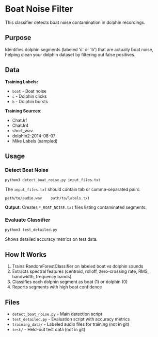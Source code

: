 # Boat Noise Filter

This classifier detects boat noise contamination in dolphin recordings.

## Purpose

Identifies dolphin segments (labeled 'c' or 'b') that are actually boat noise, helping clean your dolphin dataset by filtering out false positives.

## Data

**Training Labels:**
- `boat` - Boat noise
- `c` - Dolphin clicks
- `b` - Dolphin bursts

**Training Sources:**
- ChatJr1
- ChatJr4
- short_wav
- dolphin2-2014-08-07
- Mike Labels (sampled)

## Usage

### Detect Boat Noise

```bash
python3 detect_boat_noise.py input_files.txt
```

The `input_files.txt` should contain tab or comma-separated pairs:
```
path/to/audio.wav    path/to/labels.txt
```

**Output:** Creates `*_BOAT_NOISE.txt` files listing contaminated segments.

### Evaluate Classifier

```bash
python3 test_detailed.py
```

Shows detailed accuracy metrics on test data.

## How It Works

1. Trains RandomForestClassifier on labeled boat vs dolphin sounds
2. Extracts spectral features (centroid, rolloff, zero-crossing rate, RMS, bandwidth, frequency bands)
3. Classifies each dolphin segment as boat (1) or dolphin (0)
4. Reports segments with high boat confidence

## Files

- `detect_boat_noise.py` - Main detection script
- `test_detailed.py` - Evaluation script with accuracy metrics
- `training_data/` - Labeled audio files for training (not in git)
- `test/` - Held-out test data (not in git)
